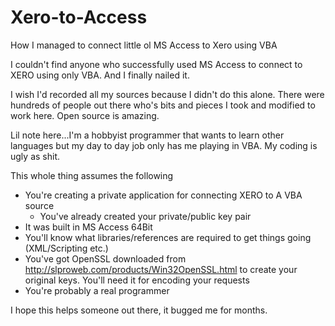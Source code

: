 # Xero-to-Access
How I managed to connect little ol MS Access to Xero using VBA

I couldn't find anyone who successfully used MS Access to connect to XERO using only VBA. And I finally nailed it.

I wish I'd recorded all my sources because I didn't do this alone. There were hundreds of people out there who's bits and pieces I took and modified to work here. Open source is amazing.

Lil note here...I'm a hobbyist programmer that wants to learn other languages but my day to day job only has me playing in VBA. My coding is ugly as shit.

This whole thing assumes the following 
- You're creating a private application for connecting XERO to A VBA source
  - You've already created your private/public key pair
- It was built in MS Access 64Bit
- You'll know what libraries/references are required to get things going (XML/Scripting etc.)
- You've got OpenSSL downloaded from http://slproweb.com/products/Win32OpenSSL.html to create your original keys. You'll need it for encoding your requests
- You're probably a real programmer

I hope this helps someone out there, it bugged me for months.
